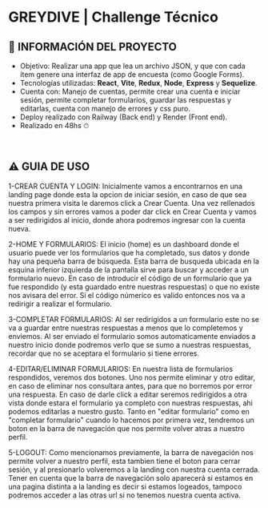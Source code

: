# **GREYDIVE** | Challenge Técnico 

## **📌 INFORMACIÓN DEL PROYECTO**

-  Objetivo: Realizar una app que lea un archivo JSON, y que con cada ítem genere una interfaz de app de encuesta (como Google Forms).
-  Tecnologías utilizadas: **React**, **Vite**, **Redux**, **Node**, **Express** y **Sequelize**.
-  Cuenta con: Manejo de cuentas, permite crear una cuenta e iniciar sesión, permite completar formularios, guardar las respuestas y editarlas, cuenta con manejo de errores y css puro.
-  Deploy realizado con Railway (Back end) y Render (Front end).
-  Realizado en 48hs ⏱

<br />

## **⚠️ GUIA DE USO**

1-CREAR CUENTA Y LOGIN:
Inicialmente vamos a encontrarnos en una landing page donde esta la opcion de iniciar sesión, en caso de que sea nuestra primera visita le daremos click a Crear Cuenta.
Una vez rellenados los campos y sin errores vamos a poder dar click en Crear Cuenta y vamos a ser redirigidos al inicio, donde ahora podremos ingresar con la cuenta nueva.

2-HOME Y FORMULARIOS:
El inicio (home) es un dashboard donde el usuario puede ver los formularios que ha completado, sus datos y donde hay una pequeña barra de búsqueda.
Esta barra de busqueda ubicada en la esquina inferior izquierda de la pantalla sirve para buscar y acceder a un formulario nuevo.
En caso de introducir el código de un formulario que ya fue respondido (y esta guardado entre nuestras respuestas) o que no existe nos avisara del error.
Si el código númerico es valido entonces nos va a redirigir a realizar el formulario.

3-COMPLETAR FORMULARIOS:
Al ser redirigidos a un formulario este no se va a guardar entre nuestras respuestas a menos que lo completemos y enviemos.
Al ser enviado el formulario somos automaticamente enviados a nuestro inicio donde podremos verlo que se sumo a nuestras respuestas, recordar que no se aceptara el formulario si tiene errores.

4-EDITAR/ELIMINAR FORMULARIOS:
En nuestra lista de formularios respondidos, veremos dos botones. Uno nos permite eliminar y otro editar, en caso de eliminar nos consultara antes, para que no borremos por error una respuesta.
En caso de darle click a editar seremos redirigidos a otra vista donde estara el formulario ya completo con nuestras respuestas, ahi podemos editarlas a nuestro gusto.
Tanto en "editar formulario" como en "completar formulario" cuando lo hacemos por primera vez, tendremos un boton en la barra de navegación que nos permite volver atras a nuestro perfil.

5-LOGOUT:
Como mencionamos previamente, la barra de navegación nos permite volver a nuestro perfil, esta tambien tiene el boton para cerrar sesión, y al presionarlo volveremos a la landing con nuestra cuenta cerrada.
Tener en cuenta que la barra de navegación solo aparecerá si estamos en una pagina distinta a la landing es decir si estamos logeados, tampoco podremos acceder a las otras url si no tenemos nuestra cuenta activa. 

<br />
